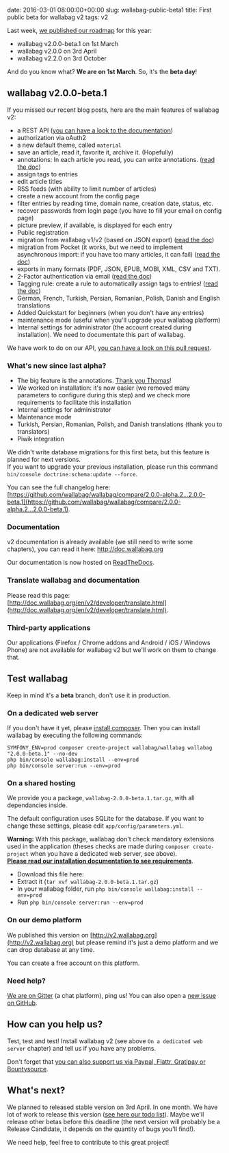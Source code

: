 date: 2016-03-01 08:00:00+00:00
slug: wallabag-public-beta1
title: First public beta for wallabag v2
tags: v2

Last week, [we published our roadmap]({filename}/20160220-roadmap-wallabag-v2.md) for this year:
* wallabag v2.0.0-beta.1 on 1st March
* wallabag v2.0.0 on 3rd April
* wallabag v2.2.0 on 3rd October

And do you know what? **We are on 1st March**. So, it's the **beta day**!

## wallabag v2.0.0-beta.1

If you missed our recent blog posts, here are the main features of wallabag v2:

* a REST API ([you can have a look to the documentation](http://v2.wallabag.org/api/doc))
* authorization via oAuth2
* a new default theme, called `material`
* save an article, read it, favorite it, archive it. (Hopefully)
* annotations: In each article you read, you can write annotations. ([read the doc](http://doc.wallabag.org/en/v2/user/annotations.html))
* assign tags to entries
* edit article titles
* RSS feeds (with ability to limit number of articles)
* create a new account from the config page
* filter entries by reading time, domain name, creation date, status, etc.
* recover passwords from login page (you have to fill your email on config page)
* picture preview, if available, is displayed for each entry
* Public registration
* migration from wallabag v1/v2 (based on JSON export) ([read the doc](http://doc.wallabag.org/en/v2/user/import.html))
* migration from Pocket (it works, but we need to implement asynchronous import: if you have too many articles, it can fail) ([read the doc](http://doc.wallabag.org/en/v2/user/import.html))
* exports in many formats (PDF, JSON, EPUB, MOBI, XML, CSV and TXT).
* 2-Factor authentication via email ([read the doc](http://doc.wallabag.org/en/v2/user/configuration.html#two-factor-authentication))
* Tagging rule: create a rule to automatically assign tags to entries! ([read the doc](http://doc.wallabag.org/en/v2/user/configuration.html#tagging-rules))
* German, French, Turkish, Persian, Romanian, Polish, Danish and English translations
* Added Quickstart for beginners (when you don't have any entries)
* maintenance mode (useful when you'll upgrade your wallabag platform)
* Internal settings for administrator (the account created during installation). We need to documentate this part of wallabag.

We have work to do on our API, [you can have a look on this pull request](https://github.com/wallabag/wallabag/pull/1675).

### What's new since last alpha?

* The big feature is the annotations. [Thank you Thomas](https://github.com/tcitworld)!
* We worked on installation: it's now easier (we removed many parameters to configure during this step) and we check more requirements to facilitate this installation
* Internal settings for administrator
* Maintenance mode
* Turkish, Persian, Romanian, Polish, and Danish translations (thank you to translators)
* Piwik integration

We didn't write database migrations for this first beta, but this feature is planned for next versions.  
If you want to upgrade your previous installation, please run this command `bin/console doctrine:schema:update --force`.

You can see the full changelog here: [https://github.com/wallabag/wallabag/compare/2.0.0-alpha.2...2.0.0-beta.1](https://github.com/wallabag/wallabag/compare/2.0.0-alpha.2...2.0.0-beta.1).

### Documentation

v2 documentation is already available (we still need to write some chapters), you can read it here: http://doc.wallabag.org

Our documentation is now hosted on [ReadTheDocs](http://readthedocs.org/).

### Translate wallabag and documentation

Please read this page: [http://doc.wallabag.org/en/v2/developer/translate.html](http://doc.wallabag.org/en/v2/developer/translate.html).

### Third-party applications

Our applications (Firefox / Chrome addons and Android / iOS / Windows Phone) are not available for wallabag v2 but we'll work on them to change that.

## Test wallabag

Keep in mind it's a **beta** branch, don't use it in production. 

### On a dedicated web server

If you don't have it yet, please [install composer](https://getcomposer.org/download/). Then you can install wallabag by executing the following commands:

```
SYMFONY_ENV=prod composer create-project wallabag/wallabag wallabag "2.0.0-beta.1" --no-dev
php bin/console wallabag:install --env=prod
php bin/console server:run --env=prod
```

### On a shared hosting

We provide you a package, `wallabag-2.0.0-beta.1.tar.gz`, with all dependancies inside.

The default configuration uses SQLite for the database. If you want to change these settings, please edit `app/config/parameters.yml`.

**Warning:** With this package, wallabag don't check mandatory extensions used in the application (theses checks are made during `composer create-project` when you have a dedicated web server, see above).  
**[Please read our installation documentation to see requirements](http://doc.wallabag.org/en/v2/user/installation.html)**.

* Download this file here: 
* Extract it (`tar xvf wallabag-2.0.0-beta.1.tar.gz`)
* In your wallabag folder, run `php bin/console wallabag:install --env=prod`
* Run `php bin/console server:run --env=prod`

### On our demo platform

We published this version on [http://v2.wallabag.org](http://v2.wallabag.org) but please remind it's just a demo platform and we can drop database at any time.

You can create a free account on this platform.

### Need help?

[We are on Gitter](https://gitter.im/wallabag/wallabag) (a chat platform), ping us! You can also open a [new issue on GitHub](https://github.com/wallabag/wallabag/issues/new).

## How can you help us?

Test, test and test! Install wallabag v2 (see above `On a dedicated web server` chapter) and tell us if you have any problems.

Don't forget that [you can also support us via Paypal, Flattr, Gratipay or Bountysource](https://www.wallabag.org/pages/donations.html).

## What's next?

We planned to released stable version on 3rd April. In one month. We have lot of work to release this version ([see here our todo list](https://github.com/wallabag/wallabag/milestones/2.0.0)). Maybe we'll release other betas before this deadline (the next version will probably be a Release Candidate, it depends on the quantity of bugs you'll find!).

We need help, feel free to contribute to this great project!
